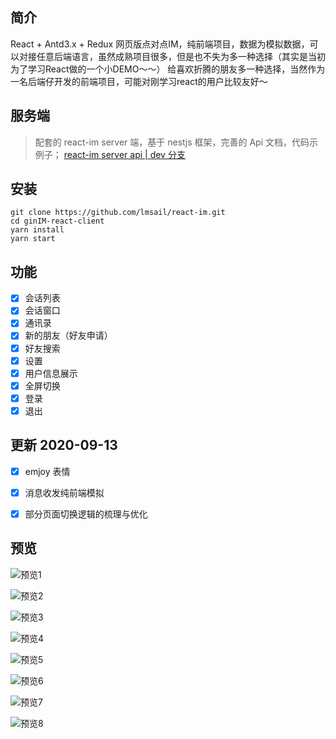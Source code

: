 ## 简介
React + Antd3.x + Redux 网页版点对点IM，纯前端项目，数据为模拟数据，可以对接任意后端语言，虽然成熟项目很多，但是也不失为多一种选择（其实是当初为了学习React做的一个小DEMO～～）
给喜欢折腾的朋友多一种选择，当然作为一名后端仔开发的前端项目，可能对刚学习react的用户比较友好～

## 服务端

> 配套的 react-im server 端，基于 nestjs 框架，完善的 Api 文档，代码示例子；  [react-im server api | dev 分支](https://github.com/lmsail/react-im-server/tree/dev)

## 安装 

```shell
git clone https://github.com/lmsail/react-im.git
cd ginIM-react-client
yarn install  
yarn start
```

## 功能

- [x] 会话列表  
- [x] 会话窗口  
- [x] 通讯录  
- [x] 新的朋友（好友申请）  
- [x] 好友搜索  
- [x] 设置  
- [x] 用户信息展示  
- [x] 全屏切换  
- [x] 登录
- [x] 退出

## 更新 2020-09-13

- [x] emjoy 表情
- [x] 消息收发纯前端模拟
- [x] 部分页面切换逻辑的梳理与优化


## 预览

![预览1](https://github.com/lmsail/react-im/blob/master/preview/1.png)

![预览2](https://github.com/lmsail/react-im/blob/master/preview/2.png)

![预览3](https://github.com/lmsail/react-im/blob/master/preview/3.png)

![预览4](https://github.com/lmsail/react-im/blob/master/preview/4.png)

![预览5](https://github.com/lmsail/react-im/blob/master/preview/5.png)

![预览6](https://github.com/lmsail/react-im/blob/master/preview/6.png)

![预览7](https://github.com/lmsail/react-im/blob/master/preview/7.png)

![预览8](https://github.com/lmsail/react-im/blob/master/preview/8.png)
